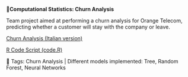 **📄Computational Statistics: Churn Analysis**

Team project aimed at performing a churn analysis for Orange Telecom, predicting whether a customer will stay with the company or leave. 

[Churn Analysis (Italian version)](https://github.com/AuroraMusitelli/ChurnAnalysis/blob/main/ChurnAnalysis.pdf)

[R Code Script (code.R)](https://github.com/AuroraMusitelli/ChurnAnalysis/blob/main/ChurnAnalysis.Rmd)

📎 Tags: Churn Analysis | Different models implemented: Tree, Random Forest, Neural Networks
